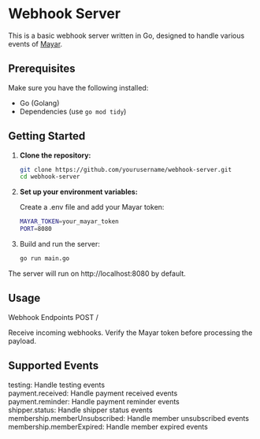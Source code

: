 # Webhook Server

This is a basic webhook server written in Go, designed to handle various events of [Mayar](https://mayar.id/).

## Prerequisites

Make sure you have the following installed:

- Go (Golang)
- Dependencies (use `go mod tidy`)

## Getting Started

1. **Clone the repository:**

   ```bash
   git clone https://github.com/yourusername/webhook-server.git
   cd webhook-server
2. **Set up your environment variables:**

   Create a .env file and add your Mayar token:
   ```bash
   MAYAR_TOKEN=your_mayar_token
   PORT=8080
3. Build and run the server:
   ```bash
   go run main.go

The server will run on http://localhost:8080 by default.

## Usage

Webhook Endpoints
POST /

Receive incoming webhooks. Verify the Mayar token before processing the payload.

## Supported Events

testing: Handle testing events\
payment.received: Handle payment received events\
payment.reminder: Handle payment reminder events\
shipper.status: Handle shipper status events\
membership.memberUnsubscribed: Handle member unsubscribed events\
membership.memberExpired: Handle member expired events

